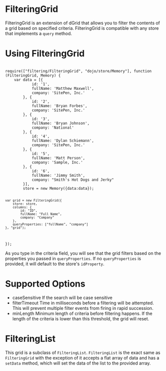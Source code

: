 # FilteringGrid

FilteringGrid is an extension of dGrid that allows you to filter the contents of a grid based on specified criteria.  FilteringGrid is compatible with any store that implements a <code>query</code> method.

# Using FilteringGrid

<code>
require(["filtering/FilteringGrid", "dojo/store/Memory"], function (FilteringGrid, Memory) {
	var data = [{
	        id: '1',
	        fullName: 'Matthew Maxwell',
	        company: 'SitePen, Inc.'
	    }, {
	        id: '2',
	        fullName: 'Bryan Forbes',
	        company: 'SitePen, Inc.'
	    }, {
	        id: '3',
	        fullName: 'Bryan Johnson',
	        company: 'National'
	    }, {
	        id: '4',
	        fullName: 'Dylan Schiemann',
	        company: 'SitePen, Inc.'
	    }, {
	        id: '5',
	        fullName: 'Matt Person',
	        company: 'Sample, Inc.'
	    }, {
	        id: '6',
	        fullName: 'Jimmy Smith',
	        company: "Smith's Hot Dogs and Jerky"
	    }],
	    store = new Memory({data:data});
	
	var grid = new FilteringGrid({
		store: store,
		columns: {
			id: "ID",
			fullName: "Full Name",
			company: "Company"
		},
		queryProperties: ["fullName", "company"]
	}, "grid");
});
</code>

As you type in the criteria field, you will see that the grid filters based on the properties you passed in <code>queryProperties</code>.  If no <code>queryProperties</code> is provided, it will default to the store's <code>idProperty</code>.

# Supported Options

* caseSensitive
	If the search will be case sensitive
* filterTimeout
	Time in milliseconds before a filtering will be attempted.  This will prevent multiple filter events from firing in rapid succession.
* minLength
	Minimum length of criteria before filtering happens.  If the length of the criteria is lower than this threshold, the grid will reset.
	
# FilteringList

This grid is a subclass of <code>FilteringList</code>.  <code>FilteringList</code> is the exact same as <code>FilteringGrid</code> with the exception of it accepts a flat array of data and has a <code>setData</code> method, which will set the data of the list to the provided array.